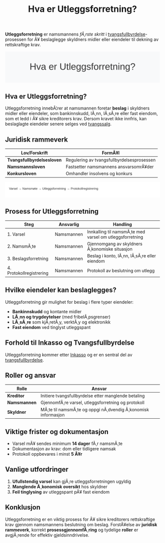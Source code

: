 ﻿---
title: "Hva er Utleggsforretning?"
meta_title: "Hva er Utleggsforretning?"
meta_description: '**Utleggsforretning** er namsmannens *fÃ¸rste skritt* i [tvangsfullbyrdelse](/blogs/regnskap/tvangsfullbyrdelse "Hva er Tvangsfullbyrdelse? Guide til Norsk Gjel...'
slug: utleggsforretning
type: blog
layout: pages/single
---

**Utleggsforretning** er namsmannens *fÃ¸rste skritt* i [tvangsfullbyrdelse](/blogs/regnskap/tvangsfullbyrdelse "Hva er Tvangsfullbyrdelse? Guide til Norsk Gjelds- og Utleggfullbyrdelse")-prosessen for Ã¥ beslaglegge skyldners midler eller eiendeler til dekning av rettskraftige krav.

![Hva er Utleggsforretning?](utleggsforretning-image.svg)

## Hva er Utleggsforretning?

Utleggsforretning innebÃ¦rer at namsmannen foretar **beslag** i skyldners midler eller eiendeler, som bankinnskudd, lÃ¸nn, lÃ¸sÃ¸re eller fast eiendom, som et ledd i Ã¥ sikre kreditorers krav. Dersom kravet ikke innfris, kan beslaglagte eiendeler senere selges ved [tvangssalg](/blogs/regnskap/tvangsfullbyrdelse "Hva er Tvangsfullbyrdelse? Guide til Norsk Gjelds- og Utleggfullbyrdelse").

## Juridisk rammeverk

| Lov/Forskrift                | FormÃ¥l                                          |
|------------------------------|-------------------------------------------------|
| **Tvangsfullbyrdelsesloven** | Regulering av tvangsfullbyrdelsesprosessen      |
| **Namsmannsloven**           | Fastsetter namsmannens ansvarsomrÃ¥der           |
| **Konkursloven**             | Omhandler insolvens og konkurs                  |

![Utleggsforretning Prosess](utleggsforretning-prosess.svg)

## Prosess for Utleggsforretning

| Steg                     | Ansvarlig        | Handling                                                   |
|--------------------------|------------------|------------------------------------------------------------|
| 1. Varsel                | Namsmannen       | Innkalling til namsmÃ¸te med varsel om utleggsforretning    |
| 2. NamsmÃ¸te              | Namsmannen       | Gjennomgang av skyldners Ã¸konomiske situasjon              |
| 3. Beslagsforretning     | Namsmannen       | Beslag i konto, lÃ¸nn, lÃ¸sÃ¸re eller eiendom                 |
| 4. Protokollregistrering | Namsmannen       | Protokoll av beslutning om utlegg                          |

## Hvilke eiendeler kan beslaglegges?

Utleggsforretning gir mulighet for beslag i flere typer eiendeler:

* **Bankinnskudd** og kontante midler
* **LÃ¸nn og trygdeytelser** (med fribelÃ¸psgrenser)
* **LÃ¸sÃ¸re** som kjÃ¸retÃ¸y, verktÃ¸y og elektronikk
* **Fast eiendom** ved tinglyst utleggspant

## Forhold til Inkasso og Tvangsfullbyrdelse

Utleggsforretning kommer etter [Inkasso](/blogs/regnskap/hva-er-inkasso "Hva er Inkasso? Komplett Guide til Inkassovirksomhet") og er en sentral del av [tvangsfullbyrdelse](/blogs/regnskap/tvangsfullbyrdelse "Hva er Tvangsfullbyrdelse? Guide til Norsk Gjelds- og Utleggfullbyrdelse").

## Roller og ansvar

| Rolle         | Ansvar                                                    |
|---------------|-----------------------------------------------------------|
| **Kreditor**  | Initiere tvangsfullbyrdelse etter manglende betaling      |
| **Namsmannen**| GjennomfÃ¸re varsel, utleggsforretning og protokoll        |
| **Skyldner**  | MÃ¸te til namsmÃ¸te og oppgi nÃ¸dvendig Ã¸konomisk informasjon |

## Viktige frister og dokumentasjon

* Varsel mÃ¥ sendes minimum **14 dager** fÃ¸r namsmÃ¸te
* Dokumentasjon av krav: dom eller tidligere namsak
* Protokoll oppbevares i minst **5 Ã¥r**

## Vanlige utfordringer

1. **Ufullstendig varsel** kan gjÃ¸re utleggsforretningen ugyldig
2. **Manglende Ã¸konomisk oversikt** hos skyldner
3. **Feil tinglysing** av utleggspant pÃ¥ fast eiendom

## Konklusjon

Utleggsforretning er en viktig prosess for Ã¥ sikre kreditorers rettskraftige krav gjennom namsmannens beslutning om beslag. ForstÃ¥else av **juridisk rammeverk**, korrekt **prosessgjennomfÃ¸ring** og tydelige **roller** er avgjÃ¸rende for effektiv gjeldsinndrivelse.






